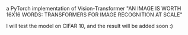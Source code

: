 a PyTorch implementation of Vision-Transformer "AN IMAGE IS WORTH 16X16 WORDS: TRANSFORMERS FOR IMAGE RECOGNITION AT SCALE"

I will test the model on CIFAR 10, and the result will be added soon :)
